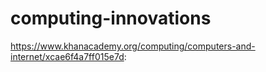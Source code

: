 # computing-innovations
https://www.khanacademy.org/computing/computers-and-internet/xcae6f4a7ff015e7d:
